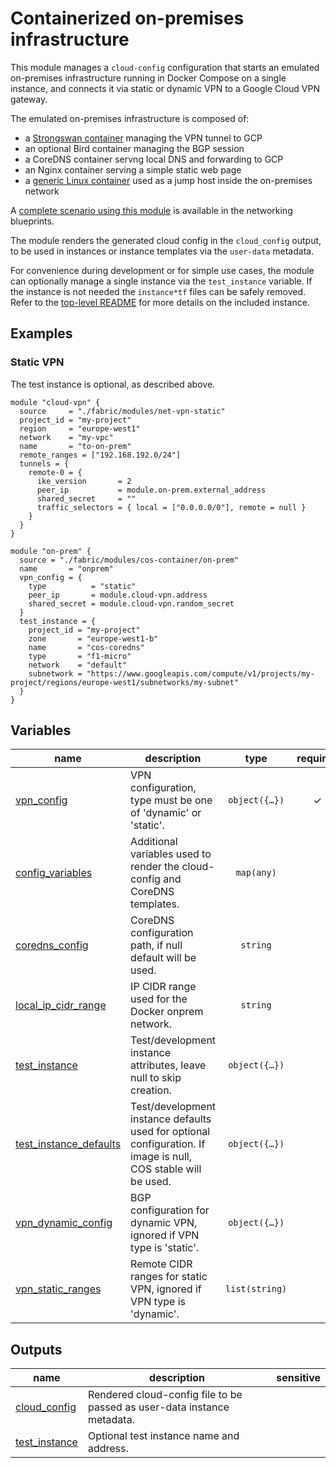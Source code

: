 # Containerized on-premises infrastructure

This module manages a `cloud-config` configuration that starts an emulated on-premises infrastructure running in Docker Compose on a single instance, and connects it via static or dynamic VPN to a Google Cloud VPN gateway.

The emulated on-premises infrastructure is composed of:

- a [Strongswan container](./docker-images/strongswan) managing the VPN tunnel to GCP
- an optional Bird container managing the BGP session
- a CoreDNS container servng local DNS and forwarding to GCP
- an Nginx container serving a simple static web page
- a [generic Linux container](./docker-images/toolbox) used as a jump host inside the on-premises network

A [complete scenario using this module](../../../blueprints/networking/onprem-google-access-dns) is available in the networking blueprints.

The module renders the generated cloud config in the `cloud_config` output, to be used in instances or instance templates via the `user-data` metadata.

For convenience during development or for simple use cases, the module can optionally manage a single instance via the `test_instance` variable. If the instance is not needed the `instance*tf` files can be safely removed. Refer to the [top-level README](../README.md) for more details on the included instance.

## Examples

### Static VPN

The test instance is optional, as described above.

```hcl
module "cloud-vpn" {
  source     = "./fabric/modules/net-vpn-static"
  project_id = "my-project"
  region     = "europe-west1"
  network    = "my-vpc"
  name       = "to-on-prem"
  remote_ranges = ["192.168.192.0/24"]
  tunnels = {
    remote-0 = {
      ike_version       = 2
      peer_ip           = module.on-prem.external_address
      shared_secret     = ""
      traffic_selectors = { local = ["0.0.0.0/0"], remote = null }
    }
  }
}

module "on-prem" {
  source = "./fabric/modules/cos-container/on-prem"
  name       = "onprem"
  vpn_config = {
    type          = "static"
    peer_ip       = module.cloud-vpn.address
    shared_secret = module.cloud-vpn.random_secret
  }
  test_instance = {
    project_id = "my-project"
    zone       = "europe-west1-b"
    name       = "cos-coredns"
    type       = "f1-micro"
    network    = "default"
    subnetwork = "https://www.googleapis.com/compute/v1/projects/my-project/regions/europe-west1/subnetworks/my-subnet"
  }
}
```
<!-- BEGIN TFDOC -->

## Variables

| name | description | type | required | default |
|---|---|:---:|:---:|:---:|
| [vpn_config](variables.tf#L35) | VPN configuration, type must be one of 'dynamic' or 'static'. | <code title="object&#40;&#123;&#10;  peer_ip        &#61; string&#10;  shared_secret  &#61; string&#10;  type           &#61; string&#10;  peer_ip2       &#61; string&#10;  shared_secret2 &#61; string&#10;&#125;&#41;">object&#40;&#123;&#8230;&#125;&#41;</code> | ✓ |  |
| [config_variables](variables.tf#L17) | Additional variables used to render the cloud-config and CoreDNS templates. | <code>map&#40;any&#41;</code> |  | <code>&#123;&#125;</code> |
| [coredns_config](variables.tf#L23) | CoreDNS configuration path, if null default will be used. | <code>string</code> |  | <code>null</code> |
| [local_ip_cidr_range](variables.tf#L29) | IP CIDR range used for the Docker onprem network. | <code>string</code> |  | <code>&#34;192.168.192.0&#47;24&#34;</code> |
| [test_instance](variables-instance.tf#L17) | Test/development instance attributes, leave null to skip creation. | <code title="object&#40;&#123;&#10;  project_id &#61; string&#10;  zone       &#61; string&#10;  name       &#61; string&#10;  type       &#61; string&#10;  network    &#61; string&#10;  subnetwork &#61; string&#10;&#125;&#41;">object&#40;&#123;&#8230;&#125;&#41;</code> |  | <code>null</code> |
| [test_instance_defaults](variables-instance.tf#L30) | Test/development instance defaults used for optional configuration. If image is null, COS stable will be used. | <code title="object&#40;&#123;&#10;  disks &#61; map&#40;object&#40;&#123;&#10;    read_only &#61; bool&#10;    size      &#61; number&#10;  &#125;&#41;&#41;&#10;  image                 &#61; string&#10;  metadata              &#61; map&#40;string&#41;&#10;  nat                   &#61; bool&#10;  service_account_roles &#61; list&#40;string&#41;&#10;  tags                  &#61; list&#40;string&#41;&#10;&#125;&#41;">object&#40;&#123;&#8230;&#125;&#41;</code> |  | <code title="&#123;&#10;  disks    &#61; &#123;&#125;&#10;  image    &#61; null&#10;  metadata &#61; &#123;&#125;&#10;  nat      &#61; false&#10;  service_account_roles &#61; &#91;&#10;    &#34;roles&#47;logging.logWriter&#34;,&#10;    &#34;roles&#47;monitoring.metricWriter&#34;&#10;  &#93;&#10;  tags &#61; &#91;&#34;ssh&#34;&#93;&#10;&#125;">&#123;&#8230;&#125;</code> |
| [vpn_dynamic_config](variables.tf#L46) | BGP configuration for dynamic VPN, ignored if VPN type is 'static'. | <code title="object&#40;&#123;&#10;  local_bgp_asn      &#61; number&#10;  local_bgp_address  &#61; string&#10;  peer_bgp_asn       &#61; number&#10;  peer_bgp_address   &#61; string&#10;  local_bgp_asn2     &#61; number&#10;  local_bgp_address2 &#61; string&#10;  peer_bgp_asn2      &#61; number&#10;  peer_bgp_address2  &#61; string&#10;&#125;&#41;">object&#40;&#123;&#8230;&#125;&#41;</code> |  | <code title="&#123;&#10;  local_bgp_asn      &#61; 64514&#10;  local_bgp_address  &#61; &#34;169.254.1.2&#34;&#10;  peer_bgp_asn       &#61; 64513&#10;  peer_bgp_address   &#61; &#34;169.254.1.1&#34;&#10;  local_bgp_asn2     &#61; 64514&#10;  local_bgp_address2 &#61; &#34;169.254.2.2&#34;&#10;  peer_bgp_asn2      &#61; 64520&#10;  peer_bgp_address2  &#61; &#34;169.254.2.1&#34;&#10;&#125;">&#123;&#8230;&#125;</code> |
| [vpn_static_ranges](variables.tf#L70) | Remote CIDR ranges for static VPN, ignored if VPN type is 'dynamic'. | <code>list&#40;string&#41;</code> |  | <code>&#91;&#34;10.0.0.0&#47;8&#34;&#93;</code> |

## Outputs

| name | description | sensitive |
|---|---|:---:|
| [cloud_config](outputs.tf#L17) | Rendered cloud-config file to be passed as user-data instance metadata. |  |
| [test_instance](outputs-instance.tf#L17) | Optional test instance name and address. |  |

<!-- END TFDOC -->

